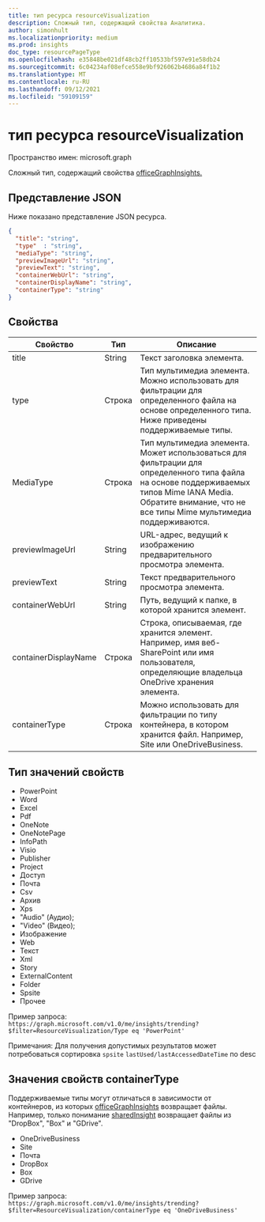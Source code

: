 ```yaml
---
title: тип ресурса resourceVisualization
description: Сложный тип, содержащий свойства Аналитика.
author: simonhult
ms.localizationpriority: medium
ms.prod: insights
doc_type: resourcePageType
ms.openlocfilehash: e35848be021df48cb2ff10533bf597e91e58db24
ms.sourcegitcommit: 6c04234af08efce558e9bf926062b4686a84f1b2
ms.translationtype: MT
ms.contentlocale: ru-RU
ms.lasthandoff: 09/12/2021
ms.locfileid: "59109159"
---
```

# <a name="resourcevisualization-resource-type"></a>тип ресурса resourceVisualization

Пространство имен: microsoft.graph

Сложный тип, содержащий свойства [officeGraphInsights.](officegraphinsights.md)

## <a name="json-representation"></a>Представление JSON

Ниже показано представление JSON ресурса.

<!-- {
  "blockType": "resource",
  "optionalProperties": [
  ],  
  "@odata.type": "microsoft.graph.resourceVisualization"
}-->
```json
{
  "title": "string",
  "type"  : "string",
  "mediaType": "string",
  "previewImageUrl": "string",
  "previewText": "string",
  "containerWebUrl": "string",
  "containerDisplayName": "string",
  "containerType": "string"
}
```

## <a name="properties"></a>Свойства

| Свойство              | Тип          | Описание  |
| -------------         |---------------| -------------|
| title                 | String        | Текст заголовка элемента.               |
| type              | Строка        | Тип мультимедиа элемента. Можно использовать для фильтрации для определенного файла на основе определенного типа. Ниже приведены поддерживаемые типы. |
| MediaType             | Строка        | Тип мультимедиа элемента. Может использоваться для фильтрации для определенного типа файла на основе поддерживаемых типов Mime IANA Media. Обратите внимание, что не все типы Mime мультимедиа поддерживаются. |
| previewImageUrl       | String        | URL-адрес, ведущий к изображению предварительного просмотра элемента. |
| previewText           | String        | Текст предварительного просмотра элемента. |
| containerWebUrl       | String        | Путь, ведущий к папке, в которой хранится элемент. |
| containerDisplayName  | Строка        | Строка, описываемая, где хранится элемент. Например, имя веб-SharePoint или имя пользователя, определяющие владельца OneDrive хранения элемента.  |
| containerType         | Строка | Можно использовать для фильтрации по типу контейнера, в котором хранится файл. Например, Site или OneDriveBusiness.       |

## <a name="type-property-values"></a>Тип значений свойств
-   PowerPoint
-   Word
-   Excel
-   Pdf
-   OneNote
-   OneNotePage
-   InfoPath
-   Visio
-   Publisher
-   Project
-   Доступ
-   Почта
-   Csv
-   Архив
-   Xps
-   "Audio" (Аудио);
-   "Video" (Видео);
-   Изображение
-   Web
-   Текст
-   Xml
-   Story
-   ExternalContent
-   Folder
- Spsite
-   Прочее

Пример запроса: `https://graph.microsoft.com/v1.0/me/insights/trending?$filter=ResourceVisualization/Type eq 'PowerPoint'`

Примечания: Для получения допустимых результатов может потребоваться сортировка `spsite` `lastUsed/lastAccessedDateTime` по desc

## <a name="containertype-property-values"></a>Значения свойств containerType
Поддерживаемые типы могут отличаться в зависимости от контейнеров, из которых [officeGraphInsights](officegraphinsights.md) возвращает файлы. Например, только понимание [sharedInsight](insights-shared.md) возвращает файлы из "DropBox", "Box" и "GDrive".

-   OneDriveBusiness
-   Site
-   Почта
-   DropBox
-   Box
-   GDrive

Пример запроса: `https://graph.microsoft.com/v1.0/me/insights/trending?$filter=ResourceVisualization/containerType eq 'OneDriveBusiness'`


